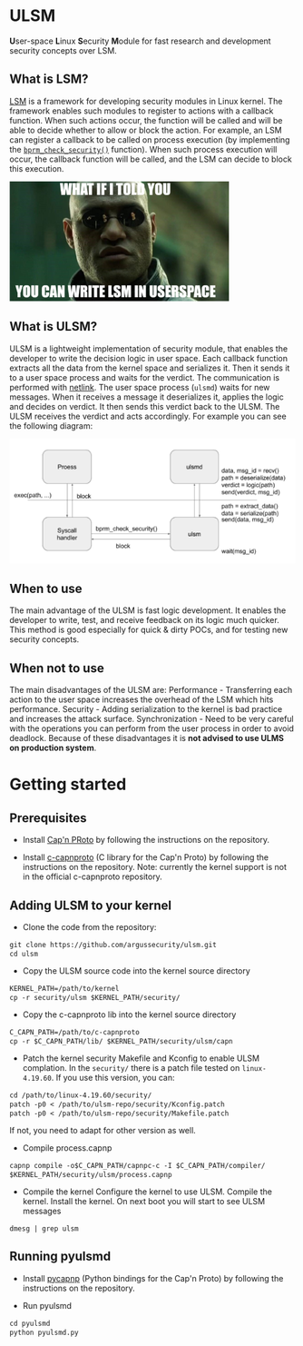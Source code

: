 # ULSM
**U**ser-space **L**inux **S**ecurity **M**odule for fast research and development security concepts over LSM.

## What is LSM?
[LSM](https://en.wikipedia.org/wiki/Linux_Security_Modules) is a framework for developing security modules in Linux kernel. The framework enables such modules to register to actions with a callback function. When such actions occur, the function will be called and will be able to decide whether to allow or block the action. For example, an LSM can register a callback to be called on process execution (by implementing the [`bprm_check_security()`](https://elixir.bootlin.com/linux/v4.15/source/security/security.c#L339) function). When such process execution will occur, the callback function will be called, and the LSM can decide to block this execution.

![](images/morpheus.png?raw=true)

## What is ULSM?
ULSM is a lightweight  implementation of security module, that enables the developer to write the decision logic in user space. Each callback function extracts all the data from the kernel space and serializes it. Then it sends it to a user space process and waits for the verdict. The communication is performed with [netlink](http://man7.org/linux/man-pages/man7/netlink.7.html).
The user space process (`ulsmd`)  waits for new messages. When it receives a message it deserializes it, applies the logic and decides on verdict. It then sends this verdict back to the ULSM.
The ULSM receives the verdict and acts accordingly.
For example you can see the following diagram:

![](images/ulsm-diagram.png?raw=true)

## When to use
The main advantage of the ULSM is fast logic development. It enables the developer to write, test, and receive feedback  on its logic much quicker. This method is good especially for quick & dirty POCs, and for testing new security concepts.

## When not to use
The main disadvantages of the ULSM are:
Performance - Transferring each action to the user space increases the overhead of the LSM which hits performance.
Security - Adding serialization to the kernel is bad practice and increases the attack surface.
Synchronization - Need to be very careful with the operations you can perform from the user process in order to avoid deadlock.
Because of these disadvantages it is **not advised to use ULMS on production system**.

# Getting started
## Prerequisites
* Install [Cap'n PRoto](https://capnproto.org/install.html) by following the instructions on the repository.

* Install [c-capnproto](https://github.com/yeger00/c-capnproto) (C library for the Cap'n Proto) by following the instructions on the repository. Note: currently the kernel support is not in the official c-capnproto repository.

## Adding ULSM to your kernel
* Clone the code from the repository:
```shell
git clone https://github.com/argussecurity/ulsm.git
cd ulsm
```

* Copy the ULSM source code into the kernel source directory
```shell 
KERNEL_PATH=/path/to/kernel
cp -r security/ulsm $KERNEL_PATH/security/
```

* Copy the c-capnproto lib into the kernel source directory
```shell
C_CAPN_PATH=/path/to/c-capnproto
cp -r $C_CAPN_PATH/lib/ $KERNEL_PATH/security/ulsm/capn
```

* Patch the kernel security Makefile and Kconfig to enable ULSM complation. In the `security/` there is a patch file tested on `linux-4.19.60`. If you use this version, you can:
```shell
cd /path/to/linux-4.19.60/security/
patch -p0 < /path/to/ulsm-repo/security/Kconfig.patch
patch -p0 < /path/to/ulsm-repo/security/Makefile.patch
```
If not, you need to adapt for other version as well.

* Compile process.capnp
```shell
capnp compile -o$C_CAPN_PATH/capnpc-c -I $C_CAPN_PATH/compiler/ $KERNEL_PATH/security/ulsm/process.capnp
```

* Compile the kernel
Configure the kernel to use ULSM.
Compile the kernel.
Install the kernel.
On next boot you will start to see ULSM messages
```shell
dmesg | grep ulsm
```

## Running pyulsmd

* Install [pycapnp](https://github.com/capnproto/pycapnp) (Python bindings for the Cap'n Proto) by following the instructions on the repository.

* Run pyulsmd
```shell
cd pyulsmd
python pyulsmd.py
```

